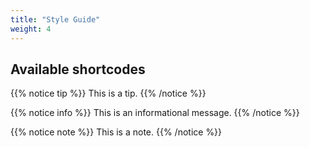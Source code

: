 ```yaml
---
title: "Style Guide"
weight: 4
---
```


## Available shortcodes


{{% notice tip %}}
This is a tip.
{{% /notice %}}

{{% notice info %}}
This is an informational message.
{{% /notice %}}

{{% notice note %}}
This is a note.
{{% /notice %}}

